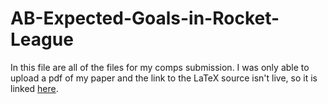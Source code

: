 # AB-Expected-Goals-in-Rocket-League
In this file are all of the files for my comps submission. 
I was only able to upload a pdf of my paper and the link to the LaTeX source isn't live, so it is linked [here](https://www.overleaf.com/read/fwswznqzdgsy).
